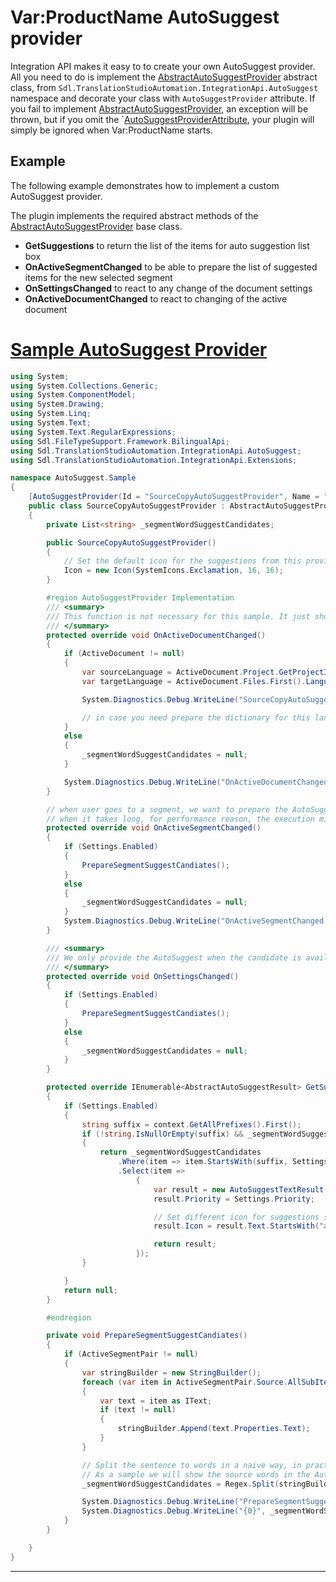 Var:ProductName AutoSuggest provider
====
Integration API makes it easy to to create your own AutoSuggest provider. All you need to do is implement the [AbstractAutoSuggestProvider](../../api/integration/Sdl.TranslationStudioAutomation.IntegrationApi.AutoSuggest.AbstractAutoSuggestProvider.yml) abstract class, from `Sdl.TranslationStudioAutomation.IntegrationApi.AutoSuggest` namespace and decorate your class with `AutoSuggestProvider` attribute. If you fail to implement [AbstractAutoSuggestProvider](../../api/integration/Sdl.TranslationStudioAutomation.IntegrationApi.AutoSuggest.AbstractAutoSuggestProvider.yml),  an exception will be thrown, but if you omit the `[AutoSuggestProviderAttribute](../../api/integration/Sdl.TranslationStudioAutomation.IntegrationApi.Extensions.AutoSuggestProviderAttribute.yml), your plugin will simply be ignored when Var:ProductName starts.

Example
-----
The following example demonstrates how to implement a custom AutoSuggest provider.

The plugin implements the required abstract methods of the [AbstractAutoSuggestProvider](../../api/integration/Sdl.TranslationStudioAutomation.IntegrationApi.AutoSuggest.AbstractAutoSuggestProvider.yml) base class.

* **GetSuggestions** to return the list of the items for auto suggestion list box
* **OnActiveSegmentChanged** to be able to prepare the list of suggested items for the new selected segment
* **OnSettingsChanged** to react to any change of the document settings
* **OnActiveDocumentChanged** to react to changing of the active document

# [Sample AutoSuggest Provider](#tab/tabid-1)
```cs
using System;
using System.Collections.Generic;
using System.ComponentModel;
using System.Drawing;
using System.Linq;
using System.Text;
using System.Text.RegularExpressions;
using Sdl.FileTypeSupport.Framework.BilingualApi;
using Sdl.TranslationStudioAutomation.IntegrationApi.AutoSuggest;
using Sdl.TranslationStudioAutomation.IntegrationApi.Extensions;

namespace AutoSuggest.Sample
{
    [AutoSuggestProvider(Id = "SourceCopyAutoSuggestProvider", Name = "AutoSuggest provider for copying the source words")]
    public class SourceCopyAutoSuggestProvider : AbstractAutoSuggestProvider
    {
        private List<string> _segmentWordSuggestCandidates;

        public SourceCopyAutoSuggestProvider()
        {
            // Set the default icon for the suggestions from this provider
            Icon = new Icon(SystemIcons.Exclamation, 16, 16);
        }

        #region AutoSuggestProvider Implementation
        /// <summary>
        /// This function is not necessary for this sample. It just shows in case you need dictionary or some other language specific action, you can do it here.
        /// </summary>
        protected override void OnActiveDocumentChanged()
        {
            if (ActiveDocument != null)
            {
                var sourceLanguage = ActiveDocument.Project.GetProjectInfo().SourceLanguage;
                var targetLanguage = ActiveDocument.Files.First().Language;

                System.Diagnostics.Debug.WriteLine("SourceCopyAutoSuggestProvider Language pair: {0}->{1}", sourceLanguage.DisplayName, targetLanguage.DisplayName);

                // in case you need prepare the dictionary for this language pair, do it here
            }
            else
            {
                _segmentWordSuggestCandidates = null;
            }

            System.Diagnostics.Debug.WriteLine("OnActiveDocumentChanged  {0}", ActiveDocument != null);
        }

        // when user goes to a segment, we want to prepare the AutoSuggest Candidate first. 
        // when it takes long, for performance reason, the execution might be done in a separate thread.
        protected override void OnActiveSegmentChanged()
        {
            if (Settings.Enabled)
            {
                PrepareSegmentSuggestCandiates();
            }
            else
            {
                _segmentWordSuggestCandidates = null;
            }
            System.Diagnostics.Debug.WriteLine("OnActiveSegmentChanged  {0}", ActiveSegmentPair != null);
        }

        /// <summary>
        /// We only provide the AutoSuggest when the candidate is available. The user might have the change from disabled to enabled, we need preapre the candidate.
        /// </summary>
        protected override void OnSettingsChanged()
        {
            if (Settings.Enabled)
            {
                PrepareSegmentSuggestCandiates();
            }
            else
            {
                _segmentWordSuggestCandidates = null;
            }
        }

        protected override IEnumerable<AbstractAutoSuggestResult> GetSuggestions(AbstractEditingContext context)
        {
            if (Settings.Enabled)
            {
                string suffix = context.GetAllPrefixes().First();
                if (!string.IsNullOrEmpty(suffix) && _segmentWordSuggestCandidates != null && _segmentWordSuggestCandidates.Count > 0)
                {
                    return _segmentWordSuggestCandidates
                        .Where(item => item.StartsWith(suffix, Settings.CaseSensitive ? StringComparison.InvariantCulture : StringComparison.InvariantCultureIgnoreCase))
                        .Select(item =>
                            {
                                var result = new AutoSuggestTextResult(context, item);
                                result.Priority = Settings.Priority;

                                // Set different icon for suggestions starting with "a". For the rest set the default provider icon
                                result.Icon = result.Text.StartsWith("a") ? new Icon(SystemIcons.Question, 16, 16) : Icon;

                                return result;
                            });
                }

            }
            return null;
        }

        #endregion

        private void PrepareSegmentSuggestCandiates()
        {
            if (ActiveSegmentPair != null)
            {
                var stringBuilder = new StringBuilder();
                foreach (var item in ActiveSegmentPair.Source.AllSubItems)
                {
                    var text = item as IText;
                    if (text != null)
                    {
                        stringBuilder.Append(text.Properties.Text);
                    }
                }

                // Split the sentence to words in a naive way, in practice a better way is needed to to tokenize the sentence.
                // As a sample we will show the source words in the AutoSuggest, in practice, translation to the target language are needed
                _segmentWordSuggestCandidates = Regex.Split(stringBuilder.ToString(), @"\W+").ToList();

                System.Diagnostics.Debug.WriteLine("PrepareSegmentSuggestCandiates: {0}", stringBuilder.ToString());
                System.Diagnostics.Debug.WriteLine("{0}", _segmentWordSuggestCandidates == null);
            }
        }

    }
}
```
****
